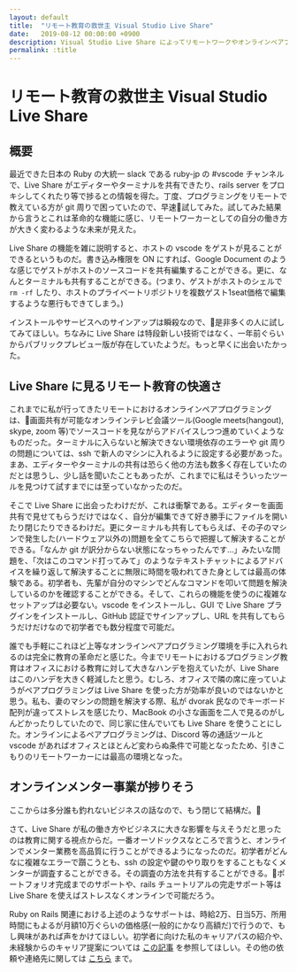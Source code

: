 ```yaml
---
layout: default
title:  "リモート教育の救世主 Visual Studio Live Share"
date:   2019-08-12 00:00:00 +0900
description: Visual Studio Live Share によってリモートワークやオンラインペアプログラミングの効率が段違いになった話
permalink: :title
---
```


# リモート教育の救世主 Visual Studio Live Share

## 概要

最近できた日本の Ruby の大統一 slack である ruby-jp の #vscode チャンネルで、Live Share がエディターやターミナルを共有できたり、rails server をプロキシしてくれたり等で捗るとの情報を得た。丁度、プログラミングをリモートで教えている方が git 周りで困っていたので、早速試してみた。試してみた結果から言うとこれは革命的な機能に感じ、リモートワーカーとしての自分の働き方が大きく変わるような未来が見えた。

Live Share の機能を雑に説明すると、ホストの vscode をゲストが見ることができるというものだ。書き込み権限を ON にすれば、Google Document のような感じでゲストがホストのソースコードを共有編集することができる。更に、なんとターミナルも共有することができる。(つまり、ゲストがホストのシェルで `rm -rf` したり、ホストのプライベートリポジトリを複数ゲスト1seat価格で編集するような悪行もできてしまう。)

インストールやサービスへのサインアップは瞬殺なので、是非多くの人に試してみてほしい。ちなみに Live Share は特段新しい技術ではなく、一年前ぐらいからパブリックプレビュー版が存在していたようだ。もっと早くに出会いたかった。

## Live Share に見るリモート教育の快適さ

これまでに私が行ってきたリモートにおけるオンラインペアプログラミングは、画面共有が可能なオンラインテレビ会議ツール(Google meets(hangout), skype, zoom 等)でソースコードを見ながらアドバイスしつつ進めていくようなものだった。ターミナルに入らないと解決できない環境依存のエラーや git 周りの問題については、ssh で新人のマシンに入れるように設定する必要があった。まあ、エディターやターミナルの共有は恐らく他の方法も数多く存在していたのだとは思うし、少し話を聞いたこともあったが、これまでに私はそういったツールを見つけて試すまでには至っていなかったのだ。

そこで Live Share に出会ったわけだが、これは衝撃である。エディターを画面共有で見せてもらうだけではなく、自分が編集できて好き勝手にファイルを開いたり閉じたりできるわけだ。更にターミナルも共有してもらえば、その子のマシンで発生した(ハードウェア以外の)問題を全てこちらで把握して解決することができる。「なんか git が訳分からない状態になっちゃったんです...」みたいな問題を、「次はこのコマンド打ってみて」のようなテキストチャットによるアドバイスを繰り返して解決することに無限に時間を吸われてきた身としては最高の体験である。初学者も、先輩が自分のマシンでどんなコマンドを叩いて問題を解決しているのかを確認することができる。そして、これらの機能を使うのに複雑なセットアップは必要ない。vscode をインストールし、GUI で Live Share プラグインをインストールし、GitHub 認証でサインアップし、URL を共有してもらうだけだけなので初学者でも数分程度で可能だ。

誰でも手軽にこれほど上等なオンラインペアプログラミング環境を手に入れられるのは完全に教育の革命だと感じた。今までリモートにおけるプログラミング教育はオフィスにおける教育に対して大きなハンデを抱えていたが、Live Share はこのハンデを大きく軽減したと思う。むしろ、オフィスで隣の席に座っていようがペアプログラミングは Live Share を使った方が効率が良いのではないかと思う。私も、妻のマシンの問題を解決する際、私が dvorak 民なのでキーボード配列が違ってストレスを感じたり、MacBook の小さな画面を二人で見るのがしんどかったりしていたので、同じ家に住んでいても Live Share を使うことにした。オンラインによるペアプログラミングは、Discord 等の通話ツールと vscode があればオフィスとほとんど変わらぬ条件で可能となったため、引きこもりのリモートワーカーには最高の環境となった。

## オンラインメンター事業が捗りそう

ここからは多分誰も釣れないビジネスの話なので、もう閉じて結構だ。

さて、Live Share が私の働き方やビジネスに大きな影響を与えそうだと思ったのは教育に関する視点からだ。一番オーソドックスなところで言うと、オンラインでメンター業務を高品質に行うことができるようになったのだ。初学者がどんなに複雑なエラーで躓こうとも、ssh の設定や鍵のやり取りをすることもなくメンターが調査することができる。その調査の方法を共有することができる。ポートフォリオ完成までのサポートや、rails チュートリアルの完走サポート等は Live Share を使えばストレスなくオンラインで可能だろう。

Ruby on Rails 関連における上述のようなサポートは、時給2万、日当5万、所用時間にもよるが月額10万ぐらいの価格感(一般的にかなり高額だ)で行うので、もし興味があれば声をかけてほしい。初学者に向けた私のキャリアパスの紹介や、未経験からのキャリア提案については [この記事](https://ogihara-ryo.github.io/career-path) を参照してほしい。その他の依頼や連絡先に関しては [こちら](https://ogihara-ryo.github.io/business) まで。
